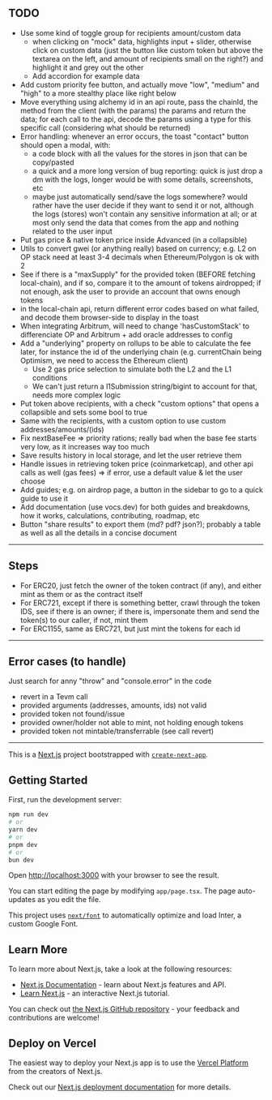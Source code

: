 ## TODO

- Use some kind of toggle group for recipients amount/custom data
  - when clicking on "mock" data, highlights input + slider, otherwise click on custom data (just the button like custom token but above the textarea on the left, and amount of recipients small on the right?) and highlight it and grey out the other
  - Add accordion for example data
- Add custom priority fee button, and actually move "low", "medium" and "high" to a more stealthy place like right below
- Move everything using alchemy id in an api route, pass the chainId, the method from the client (with the params) the params and return the data; for each call to the api, decode the params using a type for this specific call (considering what should be returned)
- Error handling: whenever an error occurs, the toast "contact" button should open a modal, with:
  - a code block with all the values for the stores in json that can be copy/pasted
  - a quick and a more long version of bug reporting: quick is just drop a dm with the logs, longer would be with some details, screenshots, etc
  - maybe just automatically send/save the logs somewhere? would rather have the user decide if they want to send it or not, although the logs (stores) won't contain any sensitive information at all; or at most only send the data that comes from the app and nothing related to the user input
- Put gas price & native token price inside Advanced (in a collapsible)
- Utils to convert gwei (or anything really) based on currency; e.g. L2 on OP stack need at least 3-4 decimals when Ethereum/Polygon is ok with 2
- See if there is a "maxSupply" for the provided token (BEFORE fetching local-chain), and if so, compare it to the amount of tokens airdropped; if not enough, ask the user to provide an account that owns enough tokens
- in the local-chain api, return different error codes based on what failed, and decode them browser-side to display in the toast
- When integrating Arbitrum, will need to change 'hasCustomStack' to differenciate OP and Arbitrum + add oracle addresses to config
- Add a "underlying" property on rollups to be able to calculate the fee later, for instance the id of the underlying chain (e.g. currentChain being Optimism, we need to access the Ethereum client)
  - Use 2 gas price selection to simulate both the L2 and the L1 conditions
  - We can't just return a l1Submission string/bigint to account for that, needs more complex logic
- Put token above recipients, with a check "custom options" that opens a collapsible and sets some bool to true
- Same with the recipients, with a custom option to use custom addresses/amounts/(ids)
- Fix nextBaseFee => priority rations; really bad when the base fee starts very low, as it increases way too much
- Save results history in local storage, and let the user retrieve them
- Handle issues in retrieving token price (coinmarketcap), and other api calls as well (gas fees) => if error, use a default value & let the user choose
- Add guides; e.g. on airdrop page, a button in the sidebar to go to a quick guide to use it
- Add documentation (use vocs.dev) for both guides and breakdowns, how it works, calculations, contributing, roadmap, etc
- Button "share results" to export them (md? pdf? json?); probably a table as well as all the details in a concise document

---

## Steps

- For ERC20, just fetch the owner of the token contract (if any), and either mint as them or as the contract itself
- For ERC721, except if there is something better, crawl through the token IDS, see if there is an owner; if there is, impersonate them and send the token(s) to our caller, if not, mint them
- For ERC1155, same as ERC721, but just mint the tokens for each id

---

## Error cases (to handle)

Just search for anny "throw" and "console.error" in the code

- revert in a Tevm call
- provided arguments (addresses, amounts, ids) not valid
- provided token not found/issue
- provided owner/holder not able to mint, not holding enough tokens
- provided token not mintable/transferrable (see call revert)

---

This is a [Next.js](https://nextjs.org/) project bootstrapped with [`create-next-app`](https://github.com/vercel/next.js/tree/canary/packages/create-next-app).

## Getting Started

First, run the development server:

```bash
npm run dev
# or
yarn dev
# or
pnpm dev
# or
bun dev
```

Open [http://localhost:3000](http://localhost:3000) with your browser to see the result.

You can start editing the page by modifying `app/page.tsx`. The page auto-updates as you edit the file.

This project uses [`next/font`](https://nextjs.org/docs/basic-features/font-optimization) to automatically optimize and load Inter, a custom Google Font.

## Learn More

To learn more about Next.js, take a look at the following resources:

- [Next.js Documentation](https://nextjs.org/docs) - learn about Next.js features and API.
- [Learn Next.js](https://nextjs.org/learn) - an interactive Next.js tutorial.

You can check out [the Next.js GitHub repository](https://github.com/vercel/next.js/) - your feedback and contributions are welcome!

## Deploy on Vercel

The easiest way to deploy your Next.js app is to use the [Vercel Platform](https://vercel.com/new?utm_medium=default-template&filter=next.js&utm_source=create-next-app&utm_campaign=create-next-app-readme) from the creators of Next.js.

Check out our [Next.js deployment documentation](https://nextjs.org/docs/deployment) for more details.
